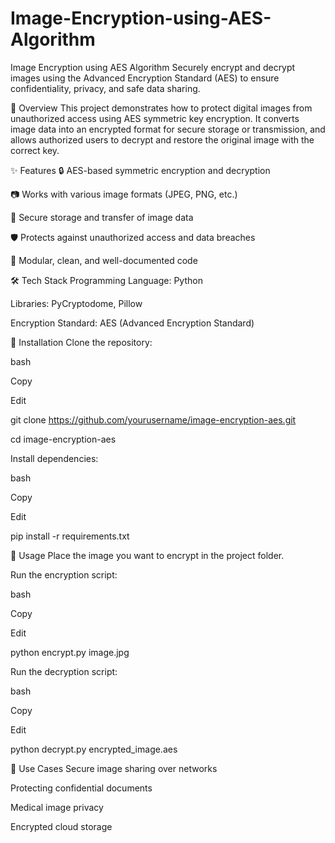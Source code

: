 # Image-Encryption-using-AES-Algorithm
Image Encryption using AES Algorithm
Securely encrypt and decrypt images using the Advanced Encryption Standard (AES) to ensure confidentiality, privacy, and safe data sharing.

📌 Overview
This project demonstrates how to protect digital images from unauthorized access using AES symmetric key encryption. It converts image data into an encrypted format for secure storage or transmission, and allows authorized users to decrypt and restore the original image with the correct key.


✨ Features
🔒 AES-based symmetric encryption and decryption

📷 Works with various image formats (JPEG, PNG, etc.)

📁 Secure storage and transfer of image data

🛡️ Protects against unauthorized access and data breaches

📜 Modular, clean, and well-documented code

🛠️ Tech Stack
Programming Language: Python

Libraries: PyCryptodome, Pillow

Encryption Standard: AES (Advanced Encryption Standard)

🚀 Installation
Clone the repository:

bash

Copy

Edit

git clone https://github.com/yourusername/image-encryption-aes.git

cd image-encryption-aes

Install dependencies:

bash

Copy

Edit

pip install -r requirements.txt

📂 Usage
Place the image you want to encrypt in the project folder.

Run the encryption script:

bash

Copy

Edit

python encrypt.py image.jpg

Run the decryption script:


bash

Copy

Edit

python decrypt.py encrypted_image.aes

📌 Use Cases
Secure image sharing over networks

Protecting confidential documents

Medical image privacy

Encrypted cloud storage
